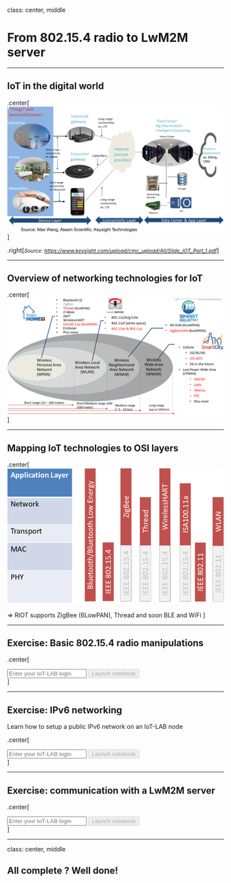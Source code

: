 class: center, middle

# From 802.15.4 radio to LwM2M server

---

## IoT in the digital world


.center[
    <img src="images/iot-global-overview.png" alt="" style="width:800px;"/>
]

.right[<span style="font-style: italic;font-size:12px">Source: https://www.keysight.com/upload/cmc_upload/All/Slide_IOT_Part_1.pdf</span>]

---

## Overview of networking technologies for IoT

.center[
    <img src="images/iot-protocols-overview.png" alt="" style="width:800px;"/>
]

---

## Mapping IoT technologies to OSI layers

.center[
    <img src="images/iot-stacks.png" alt="" style="width:700px;"/>
    <br><br>
    &#x21d2; RIOT supports ZigBee (6LowPAN), Thread and soon BLE and WiFi
]

---

## Exercise: Basic 802.15.4 radio manipulations

.center[
<form class=notebook>
    <input class=login id="login_802154" type="text" oninput="check_login('login_802154', 'launcher_802154')" placeholder="Enter your IoT-LAB login">
    <input class=launcher id="launcher_802154" type="button" value="Launch notebook" onclick="open_notebook('login_802154', 'riot/networking/802.15.4/udp.ipynb')" disabled>
</form>
]

---

## Exercise: IPv6 networking

Learn how to setup a public IPv6 network on an IoT-LAB node

.center[
<form class=notebook>
    <input class=login id="login_ipv6" type="text" oninput="check_login('login_ipv6', 'launcher_ipv6')" placeholder="Enter your IoT-LAB login">
    <input class=launcher id="launcher_ipv6" type="button" value="Launch notebook" onclick="open_notebook('login_ipv6', 'riot/networking/ipv6/ipv6.ipynb')" disabled>
</form>
]

---

## Exercise: communication with a LwM2M server

.center[
<form class=notebook>
    <input class=login id="login_lwm2m" type="text" oninput="check_login('login_lwm2m', 'launcher_lwm2m')" placeholder="Enter your IoT-LAB login">
    <input class=launcher id="launcher_lwm2m" type="button" value="Launch notebook" onclick="open_notebook('login_lwm2m', 'riot/networking/lwm2m/lwm2m.ipynb')" disabled>
</form>
]

---

class: center, middle

## All complete ? Well done!
